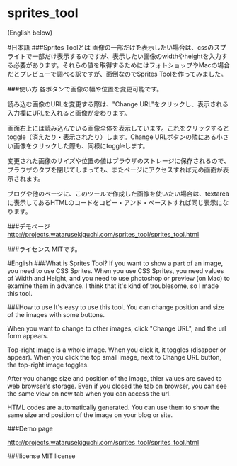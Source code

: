 sprites_tool
============
(English below)

#日本語
###Sprites Toolとは
画像の一部だけを表示したい場合は、cssのスプライトで一部だけ表示するのですが、表示したい画像のwidthやheightを入力する必要があります。それらの値を取得するためにはフォトショップやMacの場合だとプレビューで調べる訳ですが、面倒なのでSprites Toolを作ってみました。

###使い方
各ボタンで画像の幅や位置を変更可能です。

読み込む画像のURLを変更する際は、"Change URL"をクリックし、表示される入力欄にURLを入れると画像が変わります。

画面右上には読み込んでいる画像全体を表示しています。これをクリックするとtoggle（消えたり・表示されたり）します。Change URLボタンの隣にある小さい画像をクリックした際も、同様にtoggleします。

変更された画像のサイズや位置の値はブラウザのストレージに保存されるので、ブラウザのタブを閉じてしまっても、またページにアクセスすれば元の画面が表示されます。

ブログや他のページに、このツールで作成した画像を使いたい場合は、textareaに表示してあるHTMLのコードをコピー・アンド・ペーストすれば同じ表示になります。

###デモページ
<http://projects.watarusekiguchi.com/sprites_tool/sprites_tool.html>

###ライセンス
MITです。

#English
###What is Sprites Tool?
If you want to show a part of an image, you need to use CSS Sprites. When you use CSS Sprites, you need values of Width and Height, and you need to use photoshop or preview (on Mac) to examine them in advance. I think that it's kind of troublesome, so I made this tool.

###How to use
It's easy to use this tool. You can change position and size of the images with some buttons.

When you want to change to other images, click "Change URL", and the url form appears.

Top-right image is a whole image. When you click it, it toggles (disapper or appear). When you click the top small image, next to Change URL button, the top-right image toggles.

After you change size and position of the image, thier values are saved to web browser's storage. Even if you closed the tab on browser, you can see the same view on new tab when you can access the url.

HTML codes are automatically generated. You can use them to show the same size and position of the image on your blog or site.
 
###Demo page
 
 <http://projects.watarusekiguchi.com/sprites_tool/sprites_tool.html>

###license
MIT license